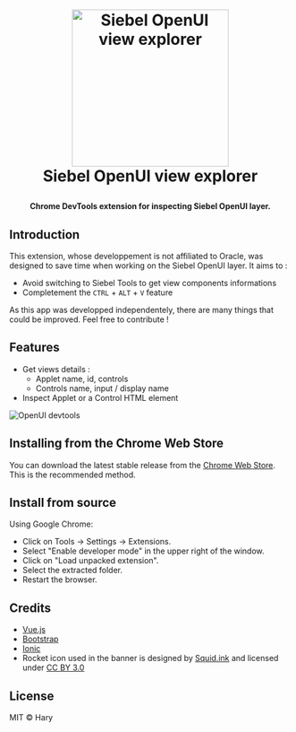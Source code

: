<h1 align="center">
    <img src="https://raw.githubusercontent.com/haryratsimba/Siebel-OpenUI-DevTools/master/src/img/banner.png" width=280 alt="Siebel OpenUI view explorer">
    <br>
    Siebel OpenUI view explorer
</p>

<h4 align="center">Chrome DevTools extension for inspecting Siebel OpenUI layer.</h4>

Introduction
------------
This extension, whose developpement is not affiliated to Oracle, was designed to save time when working on the Siebel OpenUI layer. It aims to :
* Avoid switching to Siebel Tools to get view components informations
* Completement the `CTRL` + `ALT` + `V` feature

As this app was developped independentely, there are many things that could be improved. Feel free to contribute !

Features
--------
* Get views details :
    * Applet name, id, controls
    * Controls name, input / display name
* Inspect Applet or a Control HTML element

![OpenUI devtools](https://raw.githubusercontent.com/haryratsimba/Siebel-OpenUI-DevTools/master/src/img/screenshot.png "OpenUI devtools")

Installing from the Chrome Web Store
------------------------------------
You can download the latest stable release from the [Chrome Web Store](https://chrome.google.com/webstore/detail/siebel-openui-devtools/olcgheplggcilliajjdpnfiggndhlphj). This is the recommended method.

Install from source
-------------------
Using Google Chrome:

* Click on Tools -> Settings -> Extensions.
* Select "Enable developer mode" in the upper right of the window.
* Click on "Load unpacked extension".
* Select the extracted folder.
* Restart the browser.

Credits
-------
* [Vue.js](https://vuejs.org/)
* [Bootstrap](https://getbootstrap.com/)
* [Ionic](https://useiconic.com/open/)
* Rocket icon used in the banner is designed by [Squid.ink](https://www.iconfinder.com/Squid.ink) and licensed under [CC BY 3.0](https://creativecommons.org/licenses/by/3.0/)

License
-------
MIT © Hary

